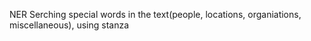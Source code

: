 NER
Serching special words in the text(people, locations, organiations, miscellaneous), using stanza

